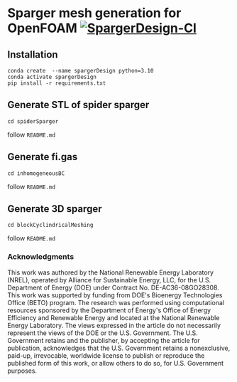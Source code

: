 # Sparger mesh generation for OpenFOAM [![SpargerDesign-CI](https://github.com/NREL/spargerDesign/actions/workflows/ci.yml/badge.svg)](https://github.com/NREL/spargerDesign/actions/workflows/ci.yml)


## Installation

```
conda create  --name spargerDesign python=3.10
conda activate spargerDesign
pip install -r requirements.txt
```

## Generate STL of spider sparger

`cd spiderSparger`

follow `README.md`

## Generate fi.gas

`cd inhomogeneousBC`

follow `README.md`

## Generate 3D sparger

`cd blockCyclindricalMeshing`

follow `README.md`

### Acknowledgments

This work was authored by the National Renewable Energy Laboratory (NREL), operated by Alliance for Sustainable Energy, LLC, for the U.S. Department of Energy (DOE) under Contract No. DE-AC36-08GO28308. This work was supported by funding from DOE's Bioenergy Technologies Office (BETO) program. The research was performed using computational resources sponsored by the Department of Energy's Office of Energy Efficiency and Renewable Energy and located at the National Renewable Energy Laboratory. The views expressed in the article do not necessarily represent the views of the DOE or the U.S. Government. The U.S. Government retains and the publisher, by accepting the article for publication, acknowledges that the U.S. Government retains a nonexclusive, paid-up, irrevocable, worldwide license to publish or reproduce the published form of this work, or allow others to do so, for U.S. Government purposes.



